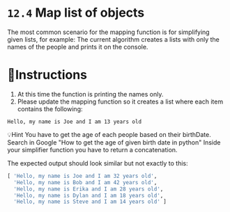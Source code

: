 # `12.4` Map list of objects

The most common scenario for the mapping function is for simplifying given lists, for example:
The current algorithm creates a lists with only the names of the people and prints it on the console.

# 📝Instructions

1. At this time the function is printing the names only.
2. Please update the mapping function so it creates a list where each item contains the following:

`Hello, my name is Joe and I am 13 years old`

💡Hint
You have to get the age of each people based on their birthDate.
Search in Google "How to get the age of given birth date in python"
Inside your simplifier function you have to return a concatenation.

The expected output should look similar but not exactly to this:
```py
[ 'Hello, my name is Joe and I am 32 years old',
  'Hello, my name is Bob and I am 42 years old',
  'Hello, my name is Erika and I am 28 years old',
  'Hello, my name is Dylan and I am 18 years old',
  'Hello, my name is Steve and I am 14 years old' ]
```
